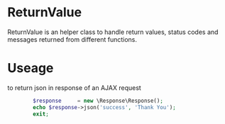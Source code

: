 ReturnValue
===========
ReturnValue is an helper class to handle return values, status codes and messages returned from different functions.

Useage 
==========
to return json in response of an AJAX request
```php
 		$response     = new \Response\Response();
        echo $response->json('success', 'Thank You');
        exit;
```
